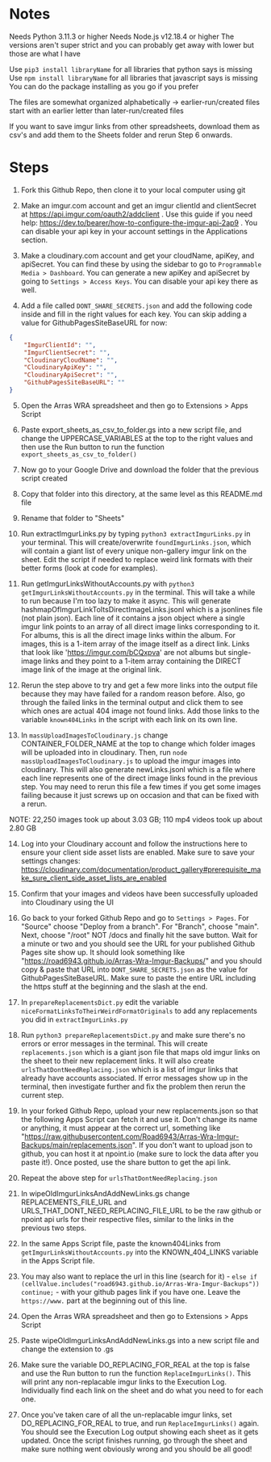 # Notes

Needs Python 3.11.3 or higher
Needs Node.js v12.18.4 or higher
The versions aren't super strict and you can probably get away with lower but those are what I have

Use `pip3 install libraryName` for all libraries that python says is missing
Use `npm install libraryName` for all libraries that javascript says is missing
You can do the package installing as you go if you prefer

The files are somewhat organized alphabetically 
-> earlier-run/created files start with an earlier letter than later-run/created files

If you want to save imgur links from other spreadsheets, download them as csv's and add them to the Sheets folder and rerun Step 6 onwards.

# Steps

1. Fork this Github Repo, then clone it to your local computer using git

2. Make an imgur.com account and get an imgur clientId and clientSecret at https://api.imgur.com/oauth2/addclient . Use this guide if you need help: https://dev.to/bearer/how-to-configure-the-imgur-api-2ap9 . You can disable your api key in your account settings in the Applications section.

3. Make a cloudinary.com account and get your cloudName, apiKey, and apiSecret. You can find these by using the sidebar to go to `Programmable Media > Dashboard`. You can generate a new apiKey and apiSecret by going to `Settings > Access Keys`. You can disable your api key there as well.

4. Add a file called `DONT_SHARE_SECRETS.json` and add the following code inside and fill in the right values for each key. You can skip adding a value for GithubPagesSiteBaseURL for now:

```json
{
    "ImgurClientId": "",
    "ImgurClientSecret": "",
    "CloudinaryCloudName": "",
    "CloudinaryApiKey": "",
    "CloudinaryApiSecret": "",
    "GithubPagesSiteBaseURL": ""
}
```

5. Open the Arras WRA spreadsheet and then go to Extensions > Apps Script

6. Paste export_sheets_as_csv_to_folder.gs into a new script file, and change the UPPERCASE_VARIABLES at the top to the right values and then use the Run button to run the function `export_sheets_as_csv_to_folder()`

7. Now go to your Google Drive and download the folder that the previous script created

8. Copy that folder into this directory, at the same level as this README.md file

9. Rename that folder to "Sheets"

10. Run extractImgurLinks.py by typing `python3 extractImgurLinks.py` in your terminal. This will create/overwrite `foundImgurLinks.json`, which will contain a giant list of every unique non-gallery imgur link on the sheet. Edit the script if needed to replace weird link formats with their better forms (look at code for examples).

11. Run getImgurLinksWithoutAccounts.py with `python3 getImgurLinksWithoutAccounts.py` in the terminal. This will take a while to run because I'm too lazy to make it async. This will generate hashmapOfImgurLinkToItsDirectImageLinks.jsonl which is a jsonlines file (not plain json). Each line of it contains a json object where a single imgur link points to an array of all direct image links corresponding to it. For albums, this is all the direct image links within the album. For images, this is a 1-item array of the image itself as a direct link. Links that look like 'https://imgur.com/bCQxpva' are not albums but single-image links and they point to a 1-item array containing the DIRECT image link of the image at the original link.

12. Rerun the step above to try and get a few more links into the output file because they may have failed for a random reason before. Also, go through the failed links in the terminal output and click them to see which ones are actual 404 image not found links. Add those links to the variable `known404Links` in the script with each link on its own line.

13. In `massUploadImagesToCloudinary.js` change CONTAINER_FOLDER_NAME at the top to change which folder images will be uploaded into in cloudinary. Then, run `node massUploadImagesToCloudinary.js` to upload the imgur images into cloudinary. This will also generate newLinks.jsonl which is a file where each line represents one of the direct image links found in the previous step. You may need to rerun this file a few times if you get some images failing because it just screws up on occasion and that can be fixed with a rerun.

NOTE: 22,250 images took up about 3.03 GB; 110 mp4 videos took up about 2.80 GB

14. Log into your Cloudinary account and follow the instructions here to ensure your client side asset lists are enabled. Make sure to save your settings changes: 
https://cloudinary.com/documentation/product_gallery#prerequisite_make_sure_client_side_asset_lists_are_enabled
 
15. Confirm that your images and videos have been successfully uploaded into Cloudinary using the UI

16. Go back to your forked Github Repo and go to `Settings > Pages`. For "Source" choose "Deploy from a branch". For "Branch", choose "main". Next, choose "/root" NOT /docs and finally hit the save button. Wait for a minute or two and you should see the URL for your published Github Pages site show up. It should look something like "https://road6943.github.io/Arras-Wra-Imgur-Backups/" and you should copy & paste that URL into `DONT_SHARE_SECRETS.json` as the value for GithubPagesSiteBaseURL. Make sure to paste the entire URL including the https stuff at the beginning and the slash at the end.

17. In `prepareReplacementsDict.py` edit the variable `niceFormatLinksToTheirWeirdFormatOriginals` to add any replacements you did in `extractImgurLinks.py`

18. Run `python3 prepareReplacementsDict.py` and make sure there's no errors or error messages in the terminal. This will create `replacements.json` which is a giant json file that maps old imgur links on the sheet to their new replacement links. It will also create `urlsThatDontNeedReplacing.json` which is a list of imgur links that already have accounts associated. If error messages show up in the terminal, then investigate further and fix the problem then rerun the current step.

19. In your forked Github Repo, upload your new replacements.json so that the following Apps Script can fetch it and use it. Don't change its name or anything, it must appear at the correct url, something like "https://raw.githubusercontent.com/Road6943/Arras-Wra-Imgur-Backups/main/replacements.json". If you don't want to upload json to github, you can host it at npoint.io (make sure to lock the data after you paste it!). Once posted, use the share button to get the api link.

20. Repeat the above step for `urlsThatDontNeedReplacing.json`

21. In wipeOldImgurLinksAndAddNewLinks.gs change REPLACEMENTS_FILE_URL and URLS_THAT_DONT_NEED_REPLACING_FILE_URL to be the raw github or npoint api urls for their respective files, similar to the links in the previous two steps.

22. In the same Apps Script file, paste the known404Links from `getImgurLinksWithoutAccounts.py` into the KNOWN_404_LINKS variable in the Apps Script file.

23. You may also want to replace the url in this line (search for it) - `else if (cellValue.includes("road6943.github.io/Arras-Wra-Imgur-Backups")) continue;` - with your github pages link if you have one. Leave the `https://www.` part at the beginning out of this line.

24. Open the Arras WRA spreadsheet and then go to Extensions > Apps Script

25. Paste wipeOldImgurLinksAndAddNewLinks.gs into a new script file and change the extension to .gs

26. Make sure the variable DO_REPLACING_FOR_REAL at the top is false and use the Run button to run the function `ReplaceImgurLinks()`. This will print any non-replacable imgur links to the Execution Log. Individually find each link on the sheet and do what you need to for each one.

27. Once you've taken care of all the un-replacable imgur links, set DO_REPLACING_FOR_REAL to true, and run `ReplaceImgurLinks()` again. You should see the Execution Log output showing each sheet as it gets updated. Once the script finishes running, go through the sheet and make sure nothing went obviously wrong and you should be all good!